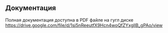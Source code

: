 ##  Документация

Полная документация доступна в PDF файле на гугл диске https://drive.google.com/file/d/1sj5nReeutfX9Hcn4woQfZYxgllB_gPAo/view 

